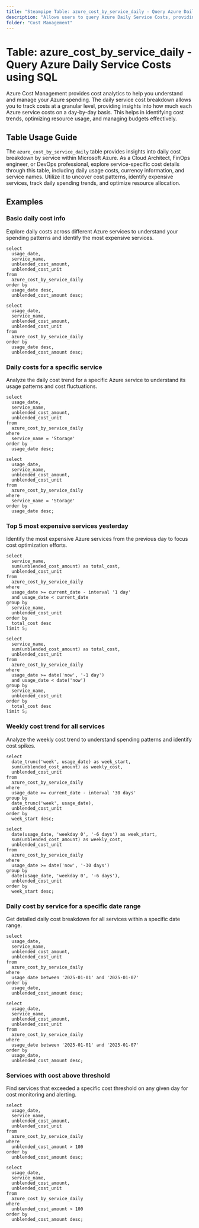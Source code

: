 ```yaml
---
title: "Steampipe Table: azure_cost_by_service_daily - Query Azure Daily Service Costs using SQL"
description: "Allows users to query Azure Daily Service Costs, providing detailed cost breakdown by service on a daily basis."
folder: "Cost Management"
---
```


# Table: azure_cost_by_service_daily - Query Azure Daily Service Costs using SQL

Azure Cost Management provides cost analytics to help you understand and manage your Azure spending. The daily service cost breakdown allows you to track costs at a granular level, providing insights into how much each Azure service costs on a day-by-day basis. This helps in identifying cost trends, optimizing resource usage, and managing budgets effectively.

## Table Usage Guide

The `azure_cost_by_service_daily` table provides insights into daily cost breakdown by service within Microsoft Azure. As a Cloud Architect, FinOps engineer, or DevOps professional, explore service-specific cost details through this table, including daily usage costs, currency information, and service names. Utilize it to uncover cost patterns, identify expensive services, track daily spending trends, and optimize resource allocation.

## Examples

### Basic daily cost info

Explore daily costs across different Azure services to understand your spending patterns and identify the most expensive services.

```sql+postgres
select
  usage_date,
  service_name,
  unblended_cost_amount,
  unblended_cost_unit
from
  azure_cost_by_service_daily
order by
  usage_date desc,
  unblended_cost_amount desc;
```

```sql+sqlite
select
  usage_date,
  service_name,
  unblended_cost_amount,
  unblended_cost_unit
from
  azure_cost_by_service_daily
order by
  usage_date desc,
  unblended_cost_amount desc;
```

### Daily costs for a specific service

Analyze the daily cost trend for a specific Azure service to understand its usage patterns and cost fluctuations.

```sql+postgres
select
  usage_date,
  service_name,
  unblended_cost_amount,
  unblended_cost_unit
from
  azure_cost_by_service_daily
where
  service_name = 'Storage'
order by
  usage_date desc;
```

```sql+sqlite
select
  usage_date,
  service_name,
  unblended_cost_amount,
  unblended_cost_unit
from
  azure_cost_by_service_daily
where
  service_name = 'Storage'
order by
  usage_date desc;
```

### Top 5 most expensive services yesterday

Identify the most expensive Azure services from the previous day to focus cost optimization efforts.

```sql+postgres
select
  service_name,
  sum(unblended_cost_amount) as total_cost,
  unblended_cost_unit
from
  azure_cost_by_service_daily
where
  usage_date >= current_date - interval '1 day'
  and usage_date < current_date
group by
  service_name,
  unblended_cost_unit
order by
  total_cost desc
limit 5;
```

```sql+sqlite
select
  service_name,
  sum(unblended_cost_amount) as total_cost,
  unblended_cost_unit
from
  azure_cost_by_service_daily
where
  usage_date >= date('now', '-1 day')
  and usage_date < date('now')
group by
  service_name,
  unblended_cost_unit
order by
  total_cost desc
limit 5;
```

### Weekly cost trend for all services

Analyze the weekly cost trend to understand spending patterns and identify cost spikes.

```sql+postgres
select
  date_trunc('week', usage_date) as week_start,
  sum(unblended_cost_amount) as weekly_cost,
  unblended_cost_unit
from
  azure_cost_by_service_daily
where
  usage_date >= current_date - interval '30 days'
group by
  date_trunc('week', usage_date),
  unblended_cost_unit
order by
  week_start desc;
```

```sql+sqlite
select
  date(usage_date, 'weekday 0', '-6 days') as week_start,
  sum(unblended_cost_amount) as weekly_cost,
  unblended_cost_unit
from
  azure_cost_by_service_daily
where
  usage_date >= date('now', '-30 days')
group by
  date(usage_date, 'weekday 0', '-6 days'),
  unblended_cost_unit
order by
  week_start desc;
```

### Daily cost by service for a specific date range

Get detailed daily cost breakdown for all services within a specific date range.

```sql+postgres
select
  usage_date,
  service_name,
  unblended_cost_amount,
  unblended_cost_unit
from
  azure_cost_by_service_daily
where
  usage_date between '2025-01-01' and '2025-01-07'
order by
  usage_date,
  unblended_cost_amount desc;
```

```sql+sqlite
select
  usage_date,
  service_name,
  unblended_cost_amount,
  unblended_cost_unit
from
  azure_cost_by_service_daily
where
  usage_date between '2025-01-01' and '2025-01-07'
order by
  usage_date,
  unblended_cost_amount desc;
```

### Services with cost above threshold

Find services that exceeded a specific cost threshold on any given day for cost monitoring and alerting.

```sql+postgres
select
  usage_date,
  service_name,
  unblended_cost_amount,
  unblended_cost_unit
from
  azure_cost_by_service_daily
where
  unblended_cost_amount > 100
order by
  unblended_cost_amount desc;
```

```sql+sqlite
select
  usage_date,
  service_name,
  unblended_cost_amount,
  unblended_cost_unit
from
  azure_cost_by_service_daily
where
  unblended_cost_amount > 100
order by
  unblended_cost_amount desc;
```
